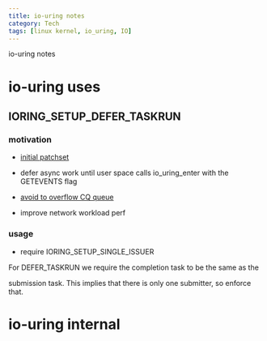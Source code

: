 ```yaml
---
title: io-uring notes
category: Tech
tags: [linux kernel, io_uring, IO]
---
```


io-uring notes

# **io-uring uses**

## IORING_SETUP_DEFER_TASKRUN

### motivation

- [initial patchset](https://lore.kernel.org/io-uring/20220815130911.988014-1-dylany@fb.com/)

- defer async work until user space calls io_uring_enter with the GETEVENTS flag

- [avoid to overflow CQ queue](https://lore.kernel.org/io-uring/ab2d2f5c-0e76-44a2-8a7e-6f9edcfa5a92@gmail.com/)

- improve network workload perf

### usage

- require IORING_SETUP_SINGLE_ISSUER

For DEFER_TASKRUN we require the completion task to be the same as the

submission task. This implies that there is only one submitter, so enforce that.



# **io-uring internal**
